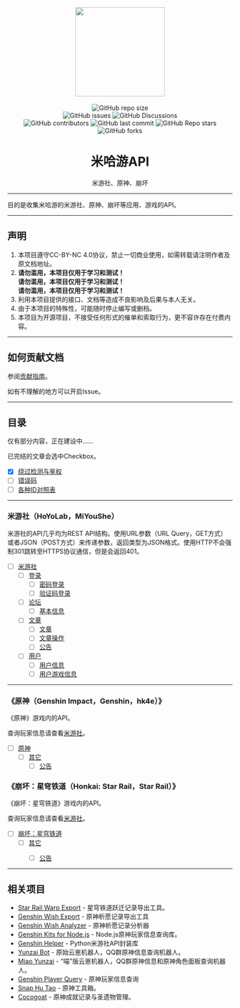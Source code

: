

<p align="center">
  <img src="https://raw.githubusercontent.com/Kamisato-Ayaka-233/mihoyo-api-collect/main/files/images/top.jpg" height="200">
  <br/><br/>
  <img alt="GitHub repo size" src="https://img.shields.io/github/repo-size/Kamisato-Ayaka-233/mihoyo-api-collect?style=flat-square">
  <br/>
  <img alt="GitHub issues" src="https://img.shields.io/github/issues/Kamisato-Ayaka-233/mihoyo-api-collect?style=flat-square">
  <img alt="GitHub Discussions" src="https://img.shields.io/github/discussions/Kamisato-Ayaka-233/mihoyo-api-collect?color=%23555&style=flat-square">
  <br/>
  <img alt="GitHub contributors" src="https://img.shields.io/github/contributors/Kamisato-Ayaka-233/mihoyo-api-collect?color=%23c0c0c0&style=flat-square">
  <img alt="GitHub last commit" src="https://img.shields.io/github/last-commit/Kamisato-Ayaka-233/mihoyo-api-collect?color=%23114514&style=flat-square">
  <img alt="GitHub Repo stars" src="https://img.shields.io/github/stars/Kamisato-Ayaka-233/mihoyo-api-collect?color=%23aa4499&style=flat-square">
  <img alt="GitHub forks" src="https://img.shields.io/github/forks/Kamisato-Ayaka-233/mihoyo-api-collect?color=%23456789&style=flat-square">
</p>


<h1 align="center">米哈游API</h1>
<p align="center">米游社、原神、崩坏</p>

---

目的是收集米哈游的米游社、原神、崩坏等应用、游戏的API。

---

## 声明

1. 本项目遵守CC-BY-NC 4.0协议，禁止一切商业使用，如需转载请注明作者及原文档地址。
2. **请勿滥用，本项目仅用于学习和测试！**  
**请勿滥用，本项目仅用于学习和测试！**  
**请勿滥用，本项目仅用于学习和测试！**  
3. 利用本项目提供的接口、文档等造成不良影响及后果与本人无关。
4. 由于本项目的特殊性，可能随时停止编写或删档。
5. 本项目为开源项目，不接受任何形式的催单和索取行为，更不容许存在付费内容。

---

## 如何贡献文档

参阅[贡献指南](CONTRIBUTING.md)。

如有不理解的地方可以开启Issue。

---

## 目录

仅有部分内容，正在建设中……

已完结的文章会选中Checkbox。

- [x] [绕过检测与鉴权](other/authentication.md)
- [ ] [错误码](other/error_code.md)
- [ ] [各种ID对照表](other/id.md)

---

### 米游社（HoYoLab，MiYouShe）

米游社的API几乎均为REST API结构。使用URL参数（URL Query，GET方式）或者JSON（POST方式）来传递参数，返回类型为JSON格式。使用HTTP不会强制301跳转至HTTPS协议通信，但是会返回401。

- [ ] [米游社](hoyolab)
  - [ ] [登录](hoyolab/login)
    - [ ] [密码登录](hoyolab/login/password.md)
    - [ ] [验证码登录](hoyolab/login/sms.md)
  - [ ] [论坛](hoyolab/forum)
    - [ ] [基本信息](hoyolab/forum/info.md)
  - [ ] [文章](hoyolab/article)
    - [ ] [文章](hoyolab/article/article.md)
    - [ ] [文章操作](hoyolab/article/article_operation.md)
    - [ ] [公告](hoyolab/article/announcement.md)
  - [ ] [用户](hoyolab/user)
    - [ ] [用户信息](hoyolab/user/info.md)
    - [ ] [用户游戏信息](hoyolab/user/game_account_info.md)

---

### 《原神（Genshin Impact，Genshin，hk4e）》

《原神》游戏内的API。

<!-- 《原神》游戏内使用Socket进行通信，数据结构为Protobuf协议，并且已加密。 -->

查询玩家信息请查看[米游社](#米游社hoyolabmiyoushe)。

- [ ] [原神](genshin_impact)
  <!-- - [ ] [登录](genshin_impact/login)
    - [ ] [密码登录](genshin_impact/login/password.md)
    - [ ] [验证码登录](genshin_impact/login/sms.md)
  - [ ] [用户信息](genshin_impact/user)
    - [ ] [基本信息](genshin_impact/user/info.md) -->
  - [ ] [其它](genshin_impact/other/)
    - [ ] [公告](genshin_impact/other/announcement.md)

### 《崩坏：星穹铁道（Honkai: Star Rail，Star Rail）》

《崩坏：星穹铁道》游戏内的API。

查询玩家信息请查看[米游社](#米游社hoyolabmiyoushe)。

- [ ] [崩坏：星穹铁道](honkai_star_rail)
  - [ ] [其它](honkai_star_rail/other/)
    - [ ] [公告](honkai_star_rail/other/announcement.md)


<!--
---

### 《崩坏3（Honkai Impact，Honkai）》

《崩坏3》游戏内的API。

-->

---

## 相关项目

* [Star Rail Warp Export](https://github.com/biuuu/star-rail-warp-export) - 星穹铁道跃迁记录导出工具。
* [Genshin Wish Export](https://github.com/biuuu/genshin-wish-export/) - 原神析愿记录导出工具
* [Genshin Wish Analyzer](https://github.com/voderl/genshin-gacha-analyzer) - 原神析愿记录分析器
* [Genshin Kits for Node.js](https://github.com/genshin-kit/genshin-kit-node) - Node.js原神玩家信息查询库。
* [Genshin Helper](https://github.com/y1ndan/genshinhelper2) - Python米游社API封装库
* [Yunzai Bot](https://gitee.com/le-niao/Yunzai-Bot) - 原始云崽机器人，QQ群原神信息查询机器人。
* [Miao Yunzai](https://github.com/yoimiya-kokomi/Miao-Yunzai) - “喵”版云崽机器人，QQ群原神信息和原神角色面板查询机器人。
* [Genshin Player Query](https://github.com/Azure99/GenshinPlayerQuery) - 原神玩家信息查询
* [Snap Hu Tao](https://github.com/DGP-Studio/Snap.Hutao) - 原神工具箱。
* [Cocogoat](https://github.com/YuehaiTeam/cocogoat) - 原神成就记录与圣遗物管理。

